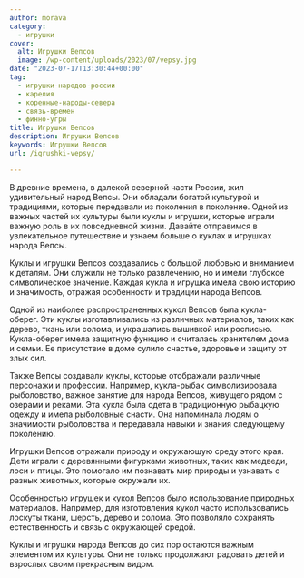 ```yaml
---
author: morava
category:
  - игрушки
cover:
  alt: Игрушки Вепсов
  image: /wp-content/uploads/2023/07/vepsy.jpg
date: "2023-07-17T13:30:44+00:00"
tag:
  - игрушки-народов-россии
  - карелия
  - коренные-народы-севера
  - связь-времен
  - финно-угры
title: Игрушки Вепсов
description: Игрушки Вепсов
keywords: Игрушки Вепсов
url: /igrushki-vepsy/

---
```

В древние времена, в далекой северной части России, жил удивительный народ Вепсы. Они обладали богатой культурой и традициями, которые передавали из поколения в поколение. Одной из важных частей их культуры были куклы и игрушки, которые играли важную роль в их повседневной жизни. Давайте отправимся в увлекательное путешествие и узнаем больше о куклах и игрушках народа Вепсы.

Куклы и игрушки Вепсов создавались с большой любовью и вниманием к деталям. Они служили не только развлечению, но и имели глубокое символическое значение. Каждая кукла и игрушка имела свою историю и значимость, отражая особенности и традиции народа Вепсов.

Одной из наиболее распространенных кукол Вепсов была кукла-оберег. Эти куклы изготавливались из различных материалов, таких как дерево, ткань или солома, и украшались вышивкой или росписью. Кукла-оберег имела защитную функцию и считалась хранителем дома и семьи. Ее присутствие в доме сулило счастье, здоровье и защиту от злых сил.

Также Вепсы создавали куклы, которые отображали различные персонажи и профессии. Например, кукла-рыбак символизировала рыболовство, важное занятие для народа Вепсов, живущего рядом с озерами и реками. Эта кукла была одета в традиционную рыбацкую одежду и имела рыболовные снасти. Она напоминала людям о значимости рыболовства и передавала навыки и знания следующему поколению.

Игрушки Вепсов отражали природу и окружающую среду этого края. Дети играли с деревянными фигурками животных, таких как медведи, лоси и птицы. Это помогало им познавать мир природы и узнавать о разных животных, которые окружали их.

Особенностью игрушек и кукол Вепсов было использование природных материалов. Например, для изготовления кукол часто использовались лоскуты ткани, шерсть, дерево и солома. Это позволяло сохранять естественность и связь с окружающей средой.

Куклы и игрушки народа Вепсов до сих пор остаются важным элементом их культуры. Они не только продолжают радовать детей и взрослых своим прекрасным видом.
